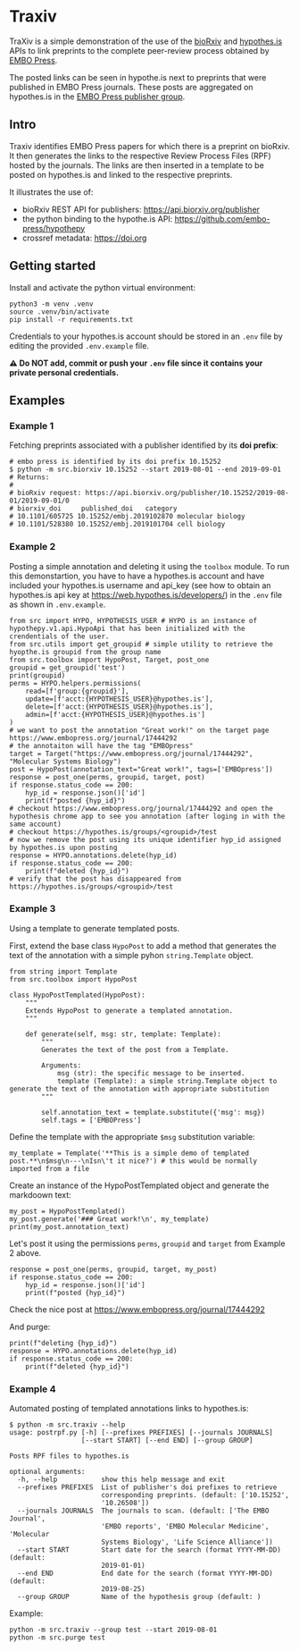 # Traxiv

TraXiv is a simple demonstration of the use of the [bioRxiv](https://biorxiv.org) and [hypothes.is](https://web.hypothes.is) APIs to link preprints to the complete peer-review process obtained by [EMBO Press](https://embopress.org).

The posted links can be seen in hypothe.is next to preprints that were published in EMBO Press journals. These posts are aggregated on hypothes.is in the [EMBO Press publisher group](https://hypothes.is/groups/jKiXiKya/embo-press).

## Intro

Traxiv identifies EMBO Press papers for which there is a preprint on bioRxiv. It then generates the links to the respective Review Process Files (RPF) hosted by the journals. The links are then inserted in a template to be posted on hypothes.is and linked to the respective preprints.

It illustrates the use of:
 
- bioRxiv REST API for publishers: https://api.biorxiv.org/publisher
- the python binding to the hypothe.is API: https://github.com/embo-press/hypothepy
- crossref metadata: https://doi.org

## Getting started

Install and activate the python virtual environment:

    python3 -m venv .venv
    source .venv/bin/activate
    pip install -r requirements.txt

Credentials to your hypothes.is account should be stored in an `.env` file by editing the provided `.env.example` file. 

**⚠️ Do NOT add, commit or push your `.env` file since it contains your private personal credentials.**

## Examples


### Example 1

Fetching preprints associated with a publisher identified by its **doi prefix**:

```
# embo press is identified by its doi prefix 10.15252
$ python -m src.biorxiv 10.15252 --start 2019-08-01 --end 2019-09-01
# Returns: 
#
# bioRxiv request: https://api.biorxiv.org/publisher/10.15252/2019-08-01/2019-09-01/0
# biorxiv_doi     published_doi   category
# 10.1101/605725 10.15252/embj.2019102870 molecular biology
# 10.1101/528380 10.15252/embj.2019101704 cell biology
```

### Example 2

Posting a simple annotation and deleting it using the `toolbox` module. To run this demonstartion, you have to have a hypothes.is account and have included your hypothes.is username and api_key (see how to obtain an hypothes.is api key at https://web.hypothes.is/developers/) in the `.env` file as shown in `.env.example`.

```
from src import HYPO, HYPOTHESIS_USER # HYPO is an instance of hypothepy.v1.api.HypoApi that has been initialized with the crendentials of the user.
from src.utils import get_groupid # simple utility to retrieve the hyopthe.is groupid from the group name
from src.toolbox import HypoPost, Target, post_one
groupid = get_groupid('test')
print(groupid)
perms = HYPO.helpers.permissions(
    read=[f'group:{groupid}'],
    update=[f'acct:{HYPOTHESIS_USER}@hypothes.is'],
    delete=[f'acct:{HYPOTHESIS_USER}@hypothes.is'],
    admin=[f'acct:{HYPOTHESIS_USER}@hypothes.is']
)
# we want to post the annotation "Great work!" on the target page https://www.embopress.org/journal/17444292
# the annotaiton will have the tag "EMBOpress"
target = Target("https://www.embopress.org/journal/17444292", "Molecular Systems Biology")
post = HypoPost(annotation_text="Great work!", tags=['EMBOpress'])
response = post_one(perms, groupid, target, post)
if response.status_code == 200:
    hyp_id = response.json()['id']
    print(f"posted {hyp_id}")
# checkout https://www.embopress.org/journal/17444292 and open the hypothesis chrome app to see you annotation (after loging in with the same account)
# checkout https://hypothes.is/groups/<groupid>/test
# now we remove the post using its unique identifier hyp_id assigned by hypothes.is upon posting
response = HYPO.annotations.delete(hyp_id)
if response.status_code == 200:
    print(f"deleted {hyp_id}")
# verify that the post has disappeared from https://hypothes.is/groups/<groupid>/test
```

### Example 3

Using a template to generate templated posts.

First, extend the base class `HypoPost` to add a method that generates the text of the annotation with a simple pyhon `string.Template` object.

```
from string import Template
from src.toolbox import HypoPost

class HypoPostTemplated(HypoPost):
    """
    Extends HypoPost to generate a templated annotation.
    """

    def generate(self, msg: str, template: Template):
        """
        Generates the text of the post from a Template.
        
        Arguments:
            msg (str): the specific message to be inserted.
            template (Template): a simple string.Template object to generate the text of the annotation with appropriate substitution
        """

        self.annotation_text = template.substitute({'msg': msg})
        self.tags = ['EMBOPress']
```

Define the template with the appropriate `$msg` substitution variable:

    my_template = Template('**This is a simple demo of templated post.**\n$msg\n---\nIsn\'t it nice?') # this would be normally imported from a file

Create an instance of the HypoPostTemplated object and generate the markdoown text:

    my_post = HypoPostTemplated()
    my_post.generate('### Great work!\n', my_template)
    print(my_post.annotation_text)

Let's post it using the permissions `perms`, `groupid` and `target` from Example 2 above.

    response = post_one(perms, groupid, target, my_post)
    if response.status_code == 200:
        hyp_id = response.json()['id']
        print(f"posted {hyp_id}")

Check the nice post at https://www.embopress.org/journal/17444292 

And purge:

    print(f"deleting {hyp_id}")
    response = HYPO.annotations.delete(hyp_id)
    if response.status_code == 200:
        print(f"deleted {hyp_id}")

### Example 4

Automated posting of templated annotations links to hypothes.is:

```
$ python -m src.traxiv --help
usage: postrpf.py [-h] [--prefixes PREFIXES] [--journals JOURNALS]
                  [--start START] [--end END] [--group GROUP]

Posts RPF files to hypothes.is

optional arguments:
  -h, --help           show this help message and exit
  --prefixes PREFIXES  List of publisher's doi prefixes to retrieve
                       corresponding preprints. (default: ['10.15252',
                       '10.26508'])
  --journals JOURNALS  The journals to scan. (default: ['The EMBO Journal',
                       'EMBO reports', 'EMBO Molecular Medicine', 'Molecular
                       Systems Biology', 'Life Science Alliance'])
  --start START        Start date for the search (format YYYY-MM-DD) (default:
                       2019-01-01)
  --end END            End date for the search (format YYYY-MM-DD) (default:
                       2019-08-25)
  --group GROUP        Name of the hypothesis group (default: )
```

Example:

    python -m src.traxiv --group test --start 2019-08-01 
    python -m src.purge test
